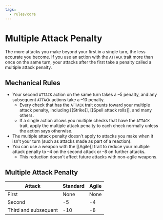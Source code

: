 ```yaml
---
tags:
  - rules/core
---
```

# Multiple Attack Penalty

The more attacks you make beyond your first in a single turn, the less accurate you become. If you use an action with the `ATTACK` trait more than once on the same turn, your attacks after the first take a penalty called a multiple attack penalty. 

## Mechanical Rules

- Your second `ATTACK` action on the same turn takes a –5 penalty, and any subsequent `ATTACK` actions take a –10 penalty.
	- Every check that has the `ATTACK` trait counts toward your multiple attack penalty, including [[Strike]], [[Spell attack rolls]], and many others. 
	- If a single action allows you multiple checks that have the `ATTACK` trait, apply the multiple attack penalty to each check normally unless the action says otherwise.
- The multiple attack penalty doesn't apply to attacks you make when it isn't your turn (such as attacks made as part of a reaction).
- You can use a weapon with the [[Agile]] trait to reduce your multiple attack penalty to –4 on the second attack or –8 on further attacks. 
	- This reduction doesn't affect future attacks with non-agile weapons.

## Multiple Attack Penalty

| **Attack**           | Standard | **Agile** |
| -------------------- | -------- | --------- |
| First                | None     | None      |
| Second               | -5       | -4        |
| Third and subsequent | -10      | -8        |
